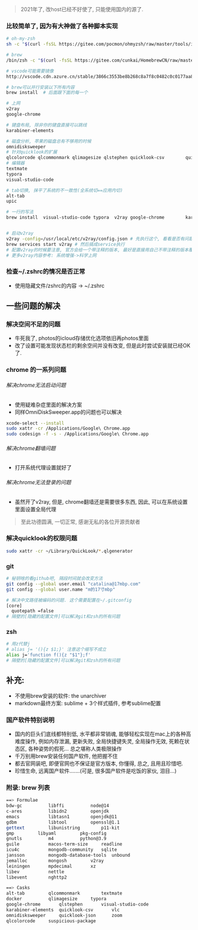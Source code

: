 > 2021年了,  改host已经不好使了, 只能使用国内的源了.

### 比较简单了, 因为有大神做了各种脚本实现

```sh
# oh-my-zsh
sh -c "$(curl -fsSL https://gitee.com/pocmon/ohmyzsh/raw/master/tools/install.sh)"

# brew
/bin/zsh -c "$(curl -fsSL https://gitee.com/cunkai/HomebrewCN/raw/master/Homebrew.sh)"

# vscode可能需要镜像
http://vscode.cdn.azure.cn/stable/3866c3553be8b268c8a7f8c0482c0c0177aa8bfa/VSCode-darwin-universal.zip

# brew可以并行安装以下所有内容
brew install  # 后面跟下面的每一个

# 上网
v2ray 
google-chrome		

# 键盘布局, 除非你的键盘直接可以跳线
karabiner-elements	

# 磁盘分析, 苹果的磁盘总有不够用的时候
omnidisksweeper 
# 针对quicklook的扩展
qlcolorcode	qlcommonmark qlimagesize qlstephen quicklook-csv		quicklook-json suspicious-package
# 编辑器
textmate
typora	
visual-studio-code

# tab切换, 抹平了系统的不一致性(全系统切==应用内切)
alt-tab
upic

# 一行的写法
brew install  visual-studio-code typora	 v2ray google-chrome		karabiner-elements	omnidisksweeper qlcolorcode	qlcommonmark qlimagesize qlstephen quicklook-csv		quicklook-json suspicious-package textmate upic alt-tab


# 启动v2ray
v2ray -config=/usr/local/etc/v2ray/config.json # 先执行这个, 看看是否有问题
brew services start v2ray # 然后搞成service执行
# 配置v2ray的时候要注意, 官方会给一个带注释的版本, 最好是直接用自己不带注释的版本覆盖下.
# 更多v2ray内容参考: 系统增强->科学上网
```

### 检查~/.zshrc的情况是否正常

- 使用隐藏文件/zshrc的内容 -> ~/.zshrc

## 一些问题的解决

### 解决空间不足的问题

- 牛死我了, photos的icloud存储优化选项依旧再photos里面
- 改了设置可能发现状态栏的剩余空间并没有改变, 但是此时尝试安装就已经OK了.

### chrome 的一系列问题

###### 解决chrome无法启动问题

- 使用疑难杂症里面的解决方案
- 同样OmniDiskSweeper.app的问题也可以解决

```sh
xcode-select --install
sudo xattr -cr /Applications/Google\ Chrome.app
sudo codesign -f -s - /Applications/Google\ Chrome.app
```



###### 解决chrome翻墙问题

- 打开系统代理设置就好了

###### 解决chrome无法登录的问题

- 虽然开了v2ray, 但是, chrome翻墙还是需要很多东西, 因此, 可以在系统设置里面设置全局代理

> 至此功德圆满, 一切正常, 感谢无私的各位开源贡献者

### 解决quicklook的权限问题

```sh
sudo xattr -cr ~/Library/QuickLook/*.qlgenerator
```

### git

```sh
# 秘钥啥的看github吧, 隔段时间就会改变方法
git config --global user.email "catalina@17mbp.com"
git config --global user.name "m的17寸mbp"

# 解决中文路径被编码的问题. 这个需要配置在~/.gitconfig
[core]
  quotepath =false
# 隔壁的[隐藏的配置文件]可以解决git和zsh的所有问题
```

### zsh

```sh
# 用z代替j
# alias j= '(){z $1;}' 注意这个缩写不成立
alias j='function f(){z "$1"};f'
# 隔壁的[隐藏的配置文件]可以解决git和zsh的所有问题
```

## 补充:

- 不使用brew安装的软件: the unarchiver
- markdown最终方案: sublime + 3个样式插件, 参考sublime配置

### 国产软件特别说明

- 国内的巨头们底线都特别低, 水平都非常销魂, 能够轻松实现在mac上的各种高难度操作, 例如内存泄漏, 更新失败, 全局快捷键失灵, 全局操作无效, 死赖在状态区, 各种姿势的假死... 总之堪称人类极限操作
- 千万别用brew安装任何国产软件, 他把握不住
- 都去官网装吧, 即便官网也不保证是官方版本, 你懂得, 总之, 且用且珍惜吧.
- 珍惜生命, 远离国产软件.......(可是, 很多国产软件是吃饭的家伙, 泪目...)

### 附录: brew 列表

```sh
==> Formulae
bdw-gc			libffi			node@14
c-ares			libidn2			openjdk
emacs			libtasn1		openjdk@11
gdbm			libtool			openssl@1.1
gettext			libunistring		p11-kit
gmp			libyaml			pkg-config
gnutls			m4			python@3.9
guile			macos-term-size		readline
icu4c			mongodb-community	sqlite
jansson			mongodb-database-tools	unbound
jemalloc		mongosh			v2ray
leiningen		mpdecimal		xz
libev			nettle
libevent		nghttp2

==> Casks
alt-tab			qlcommonmark		textmate
docker			qlimagesize		typora
google-chrome		qlstephen		visual-studio-code
karabiner-elements	quicklook-csv		vlc
omnidisksweeper		quicklook-json		zoom
qlcolorcode		suspicious-package

```

